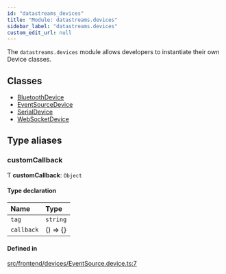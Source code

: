 ```yaml
---
id: "datastreams_devices"
title: "Module: datastreams.devices"
sidebar_label: "datastreams.devices"
custom_edit_url: null
---
```


The `datastreams.devices` module allows developers to instantiate their own Device classes.

## Classes

- [BluetoothDevice](../classes/datastreams_devices.BluetoothDevice)
- [EventSourceDevice](../classes/datastreams_devices.EventSourceDevice)
- [SerialDevice](../classes/datastreams_devices.SerialDevice)
- [WebSocketDevice](../classes/datastreams_devices.WebSocketDevice)

## Type aliases

### customCallback

Ƭ **customCallback**: `Object`

#### Type declaration

| Name | Type |
| :------ | :------ |
| `tag` | `string` |
| `callback` | () => {} |

#### Defined in

[src/frontend/devices/EventSource.device.ts:7](https://github.com/brainsatplay/datastreams-api/blob/b373a8f/src/frontend/devices/EventSource.device.ts#L7)
